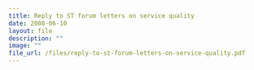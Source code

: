 ```yaml
---
title: Reply to ST forum letters on service quality
date: 2008-06-10
layout: file
description: ""
image: ""
file_url: /files/reply-to-st-forum-letters-on-service-quality.pdf
---
```

